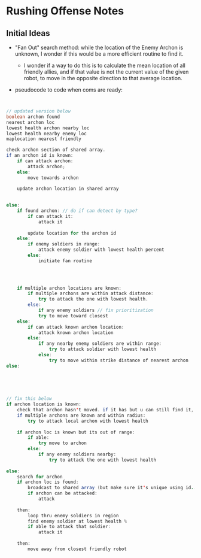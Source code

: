 # Rushing Offense Notes
## Initial Ideas
* "Fan Out" search method: while the location of the Enemy Archon is unknown, I wonder if this would be a more efficient routine to find it. 
    * I wonder if a way to do this is to calculate the mean location of all friendly allies, and if that value is not the current value of the given robot, to move in the opposite direction to that average location. 

* pseudocode to code when coms are ready: 
```java


// updated version below 
boolean archon found
nearest archon loc 
lowest health archon nearby loc
lowest health nearby enemy loc
maplocation nearest friendly

check archon section of shared array. 
if an archon id is known: 
    if can attack archon: 
        attack archon; 
    else: 
        move towards archon
    
    update archon location in shared array
    

else:
    if found archon: // do if can detect by type? 
        if can attack it: 
            attack it
            
        update location for the archon id
    else: 
        if enemy soldiers in range: 
            attack enemy soldier with lowest health percent
        else: 
            initiate fan routine 
   
   


    if multiple archon locations are known: 
        if multiple archons are within attack distance: 
            try to attack the one with lowest health. 
        else: 
            if any enemy soldiers // fix prioritization 
            try to move toward closest 
    else: 
        if can attack known archon location: 
            attack known archon location
        else: 
            if any nearby enemy soldiers are within range: 
                try to attack soldier with lowest health 
            else: 
                try to move within strike distance of nearest archon
else: 
    
            
          


// fix this below 
if archon location is known: 
    check that archon hasn't moved. if it has but u can still find it, update shared array. 
    if multiple archons are known and within radius: 
        try to attack local archon with lowest health
    
    if archon loc is known but its out of range: 
        if able: 
            try move to archon
        else:  
            if any enemy soldiers nearby: 
                try to attack the one with lowest health
      
else: 
    search for archon
    if archon loc is found: 
        broadcast to shared array (but make sure it's unique using id...see if it moved)
        if archon can be attacked: 
            attack 
   
    then: 
        loop thru enemy soldiers in region
        find enemy soldier at lowest health % 
        if able to attack that soldier: 
            attack it 
   
    then: 
        move away from closest friendly robot
```
